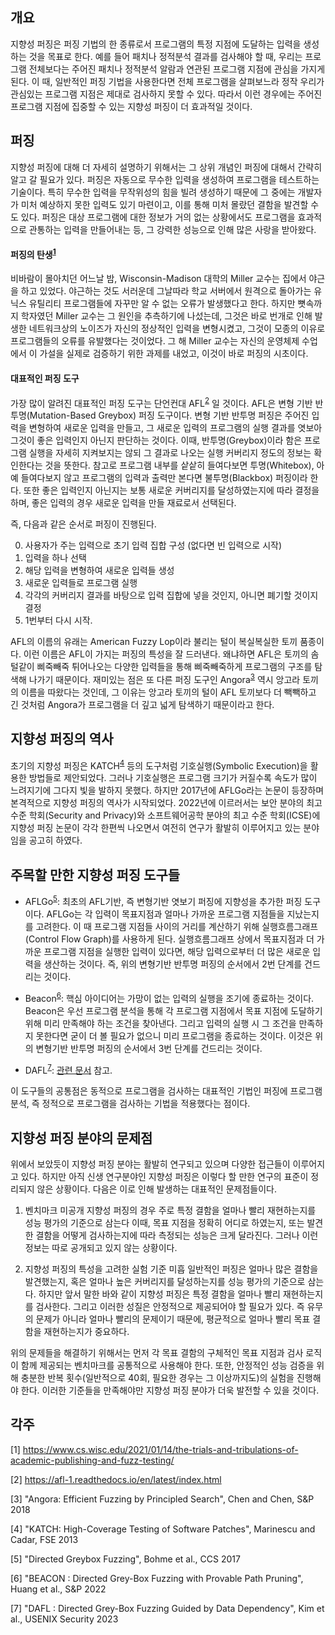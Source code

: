 ## 개요
지향성 퍼징은 퍼징 기법의 한 종류로서 프로그램의 특정 지점에 도달하는 입력을 생성하는 것을 목표로 한다.
예를 들어 패치나 정적분석 결과를 검사해야 할 때, 우리는 프로그램 전체보다는 주어진 패치나 정적분석 알람과 연관된 프로그램 지점에 관심을 가지게 된다.
이 때, 일반적인 퍼징 기법을 사용한다면 전체 프로그램을 살펴보느라 정작 우리가 관심있는 프로그램 지점은 제대로 검사하지 못할 수 있다.
따라서 이런 경우에는 주어진 프로그램 지점에 집중할 수 있는 지향성 퍼징이 더 효과적일 것이다.

## 퍼징
지향성 퍼징에 대해 더 자세히 설명하기 위해서는 그 상위 개념인 퍼징에 대해서 간략히 알고 갈 필요가 있다.
퍼징은 자동으로 무수한 입력을 생성하여 프로그램을 테스트하는 기술이다.
특히 무수한 입력을 무작위성의 힘을 빌려 생성하기 때문에 그 중에는 개발자가 미처 예상하지 못한 입력도 있기 마련이고, 이를 통해 미처 몰랐던 결함을 발견할 수도 있다.
퍼징은 대상 프로그램에 대한 정보가 거의 없는 상황에서도 프로그램을 효과적으로 관통하는 입력을 만들어내는 등, 그 강력한 성능으로 인해 많은 사랑을 받아왔다.

#### 퍼징의 탄생<sup>[1](#fuzzing_begin)</sup>
비바람이 몰아치던 어느날 밤, Wisconsin-Madison 대학의 Miller 교수는 집에서 야근을 하고 있었다.
야근하는 것도 서러운데 그날따라 학교 서버에서 원격으로 돌아가는 유닉스 유틸리티 프로그램들에 자꾸만 알 수 없는 오류가 발생했다고 한다.
하지만 뼛속까지 학자였던 Miller 교수는 그 원인을 추측하기에 나섰는데, 그것은 바로 번개로 인해 발생한 네트워크상의 노이즈가 자신의 정상적인 입력을 변형시켰고,
그것이 모종의 이유로 프로그램들의 오류를 유발했다는 것이었다.
그 해 Miller 교수는 자신의 운영체제 수업에서 이 가설을 실제로 검증하기 위한 과제를 내었고, 이것이 바로 퍼징의 시초이다.

#### 대표적인 퍼징 도구
가장 많이 알려진 대표적인 퍼징 도구는 단언컨대 AFL<sup>[2](#AFL)</sup> 일 것이다. 
AFL은 변형 기반 반투명(Mutation-Based Greybox) 퍼징 도구이다.
변형 기반 반투명 퍼징은 주어진 입력을 변형하여 새로운 입력을 만들고, 그 새로운 입력의 프로그램의 실행 결과를 엿보아 그것이 좋은 입력인지 아닌지 판단하는 것이다.
이때, 반투명(Greybox)이라 함은 프로그램 실행을 자세히 지켜보지는 않되 그 결과로 나오는 실행 커버리지 정도의 정보는 확인한다는 것을 뜻한다.
참고로 프로그램 내부를 샅샅히 들여다보면 투명(Whitebox), 아예 들여다보지 않고 프로그램의 입력과 출력만 본다면 불투명(Blackbox) 퍼징이라 한다.
또한 좋은 입력인지 아닌지는 보통 새로운 커버리지를 달성하였는지에 따라 결정을 하며, 좋은 입력의 경우 새로운 입력을 만들 재료로서 선택된다.

즉, 다음과 같은 순서로 퍼징이 진행된다.

0. 사용자가 주는 입력으로 초기 입력 집합 구성 (없다면 빈 입력으로 시작)
1. 입력을 하나 선택
2. 해당 입력을 변형하여 새로운 입력들 생성
3. 새로운 입력들로 프로그램 실행
4. 각각의 커버리지 결과를 바탕으로 입력 집합에 넣을 것인지, 아니면 폐기할 것이지 결정
5. 1번부터 다시 시작.

AFL의 이름의 유래는 American Fuzzy Lop이라 불리는 털이 복실복실한 토끼 품종이다.
이런 이름은 AFL이 가지는 퍼징의 특성을 잘 드러낸다.
왜냐하면 AFL은 토끼의 솜털같이 삐죽빼죽 튀어나오는 다양한 입력들을 통해 삐죽빼죽하게 프로그램의 구조를 탐색해 나가기 때문이다.
재미있는 점은 또 다른 퍼징 도구인 Angora<sup>[3](#Angora)</sup>  역시 앙고라 토끼의 이름을 따왔다는 것인데,
그 이유는 앙고라 토끼의 털이 AFL 토끼보다 더 빽빽하고 긴 것처럼 Angora가 프로그램을 더 깊고 넓게 탐색하기 때문이라고 한다.

## 지향성 퍼징의 역사
초기의 지향성 퍼징은 KATCH<sup>[4](#KATCH)</sup> 등의 도구처럼 기호실행(Symbolic Execution)을 활용한 방법들로 제안되었다.
그러나 기호실행은 프로그램 크기가 커질수록 속도가 많이 느려지기에 그다지 빛을 발하지 못했다.
하지만 2017년에 AFLGo라는 논문이 등장하며 본격적으로 지향성 퍼징의 역사가 시작되었다.
2022년에 이르러서는 보안 분야의 최고 수준 학회(Security and Privacy)와 소프트웨어공학 분야의 최고 수준 학회(ICSE)에
지향성 퍼징 논문이 각각 한편씩 나오면서 여전히 연구가 활발히 이루어지고 있는 분야임을 공고히 하였다.

## 주목할 만한 지향성 퍼징 도구들
- AFLGo<sup>[5](#AFLGo)</sup>:
최초의 AFL기반, 즉 변형기반 엿보기 퍼징에 지향성을 추가한 퍼징 도구이다.
AFLGo는 각 입력이 목표지점과 얼마나 가까운 프로그램 지점들을 지났는지를 고려한다.
이 때 프로그램 지점들 사이의 거리를 계산하기 위해 실행흐름그래프(Control Flow Graph)를 사용하게 된다.
실행흐름그래프 상에서 목표지점과 더 가까운 프로그램 지점을 실행한 입력이 있다면, 해당 입력으로부터 더 많은 새로운 입력을 생산하는 것이다.
즉, 위의 변형기반 반투명 퍼징의 순서에서 2번 단계를 건드리는 것이다.

- Beacon<sup>[6](#Beacon)</sup>:
핵심 아이디어는 가망이 없는 입력의 실행을 조기에 종료하는 것이다.
Beacon은 우선 프로그램 분석을 통해 각 프로그램 지점에서 목표 지점에 도달하기 위해 미리 만족해야 하는 조건을 찾아낸다.
그리고 입력의 실행 시 그 조건을 만족하지 못한다면 굳이 더 볼 필요가 없으니 미리 프로그램을 종료하는 것이다.
이것은 위의 변형기반 반투명 퍼징의 순서에서 3번 단계를 건드리는 것이다.

- DAFL<sup>[7](#DAFL)</sup>:
[관련 문서](https://github.com/prosyslab/pl-wiki/wiki/DAFL) 참고.

이 도구들의 공통점은 동적으로 프로그램을 검사하는 대표적인 기법인 퍼징에 프로그램 분석, 즉 정적으로 프로그램을 검사하는 기법을 적용했다는 점이다.


## 지향성 퍼징 분야의 문제점
위에서 보았듯이 지향성 퍼징 분야는 활발히 연구되고 있으며 다양한 접근들이 이루어지고 있다.
하지만 아직 신생 연구분야인 지향성 퍼징은 이렇다 할 만한 연구의 표준이 정리되지 않은 상황이다.
다음은 이로 인해 발생하는 대표적인 문제점들이다.

1. 벤치마크 미공개
지향성 퍼징의 경우 주로 특정 결함을 얼마나 빨리 재현하는지를 성능 평가의 기준으로 삼는다
이때, 목표 지점을 정확히 어디로 하였는지, 또는 발견한 결함을 어떻게 검사하는지에 따라 측정되는 성능은 크게 달라진다.
그러나 이런 정보는 따로 공개되고 있지 않는 상황이다.
 
2. 지향성 퍼징의 특성을 고려한 실험 기준 미흡
일반적인 퍼징은 얼마나 많은 결함을 발견했는지, 혹은 얼마나 높은 커버리지를 달성하는지를 성능 평가의 기준으로 삼는다.
하지만 앞서 말한 바와 같이 지향성 퍼징은 특정 결함을 얼마나 빨리 재현하는지를 검사한다.
그리고 이러한 성질은 안정적으로 제공되어야 할 필요가 있다.
즉 유무의 문제가 아니라 얼마나 빨리의 문제이기 때문에, 평균적으로 얼마나 빨리 목표 결함을 재현하는지가 중요하다.

위의 문제들을 해결하기 위해서는 먼저 각 목표 결함의 구체적인 목표 지점과 검사 로직이 함께 제공되는 벤치마크를 공통적으로 사용해야 한다.
또한, 안정적인 성능 검증을 위해 충분한 반복 횟수(일반적으로 40회, 필요한 경우는 그 이상까지도)의 실험을 진행해야 한다.
이러한 기준들을 만족해야만 지향성 퍼징 분야가 더욱 발전할 수 있을 것이다.


## 각주

[<a name="fuzzing_begin">1</a>] https://www.cs.wisc.edu/2021/01/14/the-trials-and-tribulations-of-academic-publishing-and-fuzz-testing/

[<a name="AFL">2</a>] https://afl-1.readthedocs.io/en/latest/index.html

[<a name="Angora">3</a>] "Angora: Efficient Fuzzing by Principled Search", Chen and Chen, S&P 2018

[<a name="KATCH">4</a>] "KATCH: High-Coverage Testing of Software Patches", Marinescu and Cadar, FSE 2013

[<a name="AFLGo">5</a>] "Directed Greybox Fuzzing", Bohme et al., CCS 2017

[<a name="Beacon">6</a>] "BEACON : Directed Grey-Box Fuzzing with Provable Path Pruning", Huang et al., S&P 2022

[<a name="DAFL">7</a>] "DAFL : Directed Grey-Box Fuzzing Guided by Data Dependency", Kim et al., USENIX Security 2023